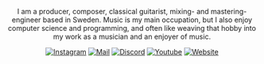 
<p align="center">
I am a producer, composer, classical guitarist, mixing- and mastering-engineer based in Sweden. Music is my main occupation, but I also enjoy computer science and programming, and often like weaving that hobby into my work as a musician and an enjoyer of music.
</p>

<p align="center">
    <a href="https://www.instagram.com/danielssonofficial/" target="_blank"><img alt="Instagram" src="https://img.shields.io/badge/-Instagram-FF0069?style=flat-square&logo=Instagram&logoColor=white"></a>
    <a href="mailto:contact@simondanielsson.se" target="_blank"><img alt="Mail" src="https://img.shields.io/badge/-Contact-6D4AFF?style=flat-square&logo=protonmail&logoColor=white"></a>
    <a href="https://discord.com/users/simon_dan01" target="_blank"><img alt="Discord" src="https://img.shields.io/badge/-Discord-5865F2?style=flat-square&logo=discord&logoColor=white"></a>
    <a href="https://www.youtube.com/@simondanielssonmusic" target="_blank"><img alt="Youtube" src="https://img.shields.io/badge/-Youtube-FF0000?style=flat-square&logo=youtube&logoColor=white"></a>
    <a href="https://www.simondanielsson.se/" target="_blank"><img alt="Website" src="https://img.shields.io/badge/-Website-212121?style=flat-square&logo=headspace&logoColor=white"></a>
</p>
